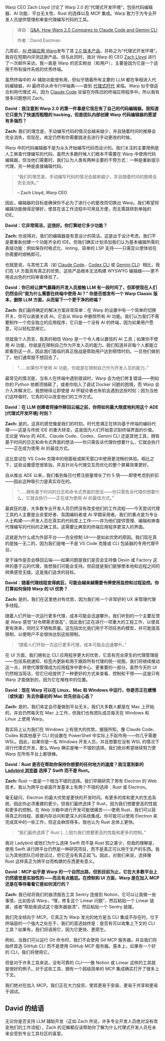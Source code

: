 <!--
title: Q&A：Warp 2.0对比Claude Code和Gemini CLI
cover: https://cdn.thenewstack.io/media/2025/07/3b61d180-allison-saeng-dn2xkz36ciw-unsplashb.jpg
summary: Warp CEO Zach Lloyd 讨论了 Warp 2.0 的“代理式开发环境”，包括代码编辑器、AI 功能、平台无关性、Rust 的选择以及 MCP 集成。Warp 致力于为专业开发人员提供管理和审查代理编写代码的工具。
-->

Warp CEO Zach Lloyd 讨论了 Warp 2.0 的“代理式开发环境”，包括代码编辑器、AI 功能、平台无关性、Rust 的选择以及 MCP 集成。Warp 致力于为专业开发人员提供管理和审查代理编写代码的工具。

> 译自：[Q&A: How Warp 2.0 Compares to Claude Code and Gemini CLI](https://thenewstack.io/qa-how-warp-2-0-compares-to-claude-code-and-gemini-cli/)
> 
> 作者：David Eastman

几周前，[AI 终端应用 Warp](https://thenewstack.io/warp-launches-ai-first-native-terminal-app-for-windows/)发布了其 [2.0 版本产品](https://www.warp.dev/blog/reimagining-coding-agentic-development-environment)，并称之为“代理式开发环境”。我将在短期内评测这款产品，但与此同时，我对 Warp 的 CEO [Zach Lloyd](https://www.linkedin.com/in/zachlloyd/) 进行了一次邮件采访。我一直是 Warp 的忠实粉丝（和用户），主要是因为它是一个适用于所有操作系统的优秀终端。

虽然终端中的 AI 辅助功能很有用，但似乎随着所有主要的 LLM 都在争相进入代码编辑器，AI 最终将从命令行中抽离——直到 [代理式时代](https://thenewstack.io/agentic-ai-tools-for-building-and-managing-agentic-systems/) 来临。Warp 似乎很适合利用代理式 AI，因为 [Claude Code](https://thenewstack.io/claude-code-and-the-art-of-test-driven-development/) 驻留在你陈旧的终端应用程序中。所以我有很多问题想问 Zach。

**David：我注意到 Warp 2.0 的第一件事是它现在有了自己的代码编辑器。我知道它只是为了快速而粗糙的 hacking，但是团队内部创建 Warp 代码编辑器的愿望有多强烈？**

**Zach:** 我们的理念是，手动编写代码的情况会越来越少，并且随着时间的推移会完全消失，但现在，肯定仍然有你需要跳进去进行手动更改的时候。

Warp 中的代码编辑器不是为从头开始编写代码而设计的。我们关注的主要用例是人工审查代理编写的代码。虽然大多数时候人们根本不需要在 Warp 中使用代码编辑器，但当他们需要时，我们认为人类有两种主要的干预方式：一种是重新提示代理，另一种是直接编辑代码。

> “我们的理念是，手动编写代码的情况会越来越少，并且随着时间的推移会完全消失。”
> 
> **– Zach Lloyd, Warp CEO**

因此，编辑器的目标是确保你不必为了进行小的更改而切换出 Warp。我们希望将编辑功能做得足够好，使其在该工作流程中可用且方便，而无需跳转到单独的 IDE。

**David：它非常简洁，这很好。你打算给它多少功能？**

**Zach:** 你说得对，我们的编辑器是有意设计的简洁。这是出于设计考虑。我们不是要重新创建一个功能齐全的 IDE。但我们确实计划添加我们认为基本编辑所需的表级功能：例如保存时格式化、linting、简单的 LSP 支持——只需足以使体验在你需要时顺畅即可。

也就是说，与其他工具（如 [Claude Code](https://thenewstack.io/claude-opus-4-with-claude-code-a-developer-walkthrough/)、[Codex CLI](https://thenewstack.io/testing-openai-codex-and-comparing-it-to-claude-code/) 或 [Gemini CLI](https://thenewstack.io/gemini-cli-googles-challenge-to-ai-terminal-apps-like-warp/)）相比，我们在 UI 方面具有真正的优势。这些产品根本无法构建 WYSWYG 编辑器——更不用说出色的代码审查体验了。

**David：你已经让脾气暴躁的开发人员接触 LLM 有一段时间了，但即使现在人们仍然会问“我为什么需要在终端中使用 AI？” 你是否想发布一个 Warp Classic 版本，删除 LLM 方面，从而留下一个更干净的终端？**

**Zach:** 我们最终确定的解决方案非常简单：在 Warp 的设置中有一个简单的切换开关，你可以直接关闭 AI。它会从 Warp 中删除所有 AI 功能。我们认为我们不需要制作一个完全独立的应用程序，它只是一个没有 AI 的终端，因为如果用户愿意，可以轻松禁用它。

但就我个人而言，我真的相信 Warp 是一个令人难以置信的 AI 工具；如果你不使用 AI 功能，你就是在限制自己作为开发人员的能力。我们知道并非每个人都能立即看到这一点，因此我们面临的真正挑战是帮助用户达到顿悟时刻。一旦他们做到了，他们通常就不想回去了。

> “……如果你不使用 AI 功能，你就是在限制自己作为开发人员的能力。”

最常见的情况是，当有人在终端中遇到错误时，Warp 会为他们修复错误——例如你的 Python 依赖项搞砸了，或者你陷入了调试 Docker 问题的困境，而 Warp 会介入并解决它。我想继续让即使是 AI 怀疑论者也有机会遇到这些时刻；因为当他们这样做时，它真的可以改变他们的工作方式。

**David：在 LLM 创建者将操作移回云端之前，你将如何最大限度地利用这个 ADE [代理式开发环境] 时刻？**

**Zach:** 是的，这真的感觉像是我们的时刻。时代思潮正在转向基于终端的编码代理——这是与传统 IDE 的重大转变。这是因为人们开始意识到终端界面的价值。无论是 Warp 的 ADE、Claude Code、Codex、Gemini CLI 还是其他工具，拥有基于时间的日志和命令式界面的想法——你只需告诉代理你想要什么，它就会执行——正在成为使用 AI 的最佳方式。

这比尝试在 VS Code 克隆中的侧面板或聊天窗口中使用更流畅的体验。相比之下，这些设置感觉很笨拙，并且针对与代理交互而优化的整个屏幕效果更好。

自从推出 ADE 以来，我们看到每日付费注册量增长了约 5 倍——即使考虑到折扣——因此这种吸引力是真实存在的。

> “……拥有基于时间的日志和命令式界面的想法——你只需告诉代理你想要什么，它就会执行——正在成为使用 AI 的最佳方式。”

最疯狂的是，大多数专业开发人员仍然没有改变他们的工作流程——今天尝试代理工具的人主要是业余爱好者、氛围编码者或 AI 早期采用者。我们的重点是为专业人士构建——开发人员在真实的代码库上工作——并为他们提供管理、编辑和审查代理编写的代码的正确工具。这需要比典型的终端应用程序更深入的界面。

这就是为什么成为外部平台——完全控制 UI——是如此优势的原因。我们现在真的是独一无二的，因为我们是唯一不是 VS Code 克隆或 CLI 包装器的专用代理平台。

至于操作是否会移回云端——如果问题是我们是否会支持像 Devin 或 Factory 这样的基于云的代理，我想我们可能会支持。但前提是我们能够使本地和远程之间的转换感觉无缝。这是我们追求的目标。

**David：随着代理线程变得疯狂，可能会越来越需要令牌使用监控和过程监控。你打算如何保持 Warp 的 UI 优势？**

**Zach:** 是的，我们在这里绝对有优势，因为我们有一个非常好的 UX 来管理代理多线程。

随着人们开始一次运行更多代理，成本可能会迅速攀升。我们听到的一个主要反馈是 Warp 感觉“对令牌需求很高”，因此我们正在进行一项重大的工程工作，以使其更有效率，同时又不牺牲质量。这包括优化我们用于不同任务的模型，并可能提高限制，以便用户不会很快达到这些限制。

> “随着人们开始一次运行更多代理，成本可能会迅速攀升。”

在 UI 方面，我们拥有比 CLI 应用程序更大的优势，它具有完全原生的代理管理层——包括系统通知、标签内更新和用于跟踪所有代理的统一视图。我们将继续推动这一点，并使代理管理成为应用程序中更中心、更重要的一部分。虽然今天的 UI 仍然相当简洁，但它已经提供了一种更好的方式来查看、控制和干预——这是只有 Warp 才能做到的，因为它在堆栈中的位置。

**David：现在 Warp 可以在 Linux、Mac 和 Windows 中运行，你是否正在缓慢（或快速）失去你最初的 Mac 优先创业心态？**

**Zach:** 是的，我们肯定会尽量做到平台无关。我们大多数人都是在 Mac 上开始的，并且仍然每天在 Mac 上工作，但我们也有团队成员每天在 Windows 和 Linux 上使用 Warp。

我实际上认为我们在 Windows 上有很大的优势。据我所知，像 Claude Code、Codex 和其他基于 CLI 的设置在 PowerShell 中实际上不起作用——你几乎需要 WSL。因此，如果你是一名 Windows 开发人员，并且想要在没有 WSL 的情况下进行代理式开发，那么 Warp 确实是唯一不错的选择。我们绝对希望继续努力使 Warp 在所有平台上都很棒。

**David：Rust 是否在帮助你保持你想要的任何地方的速度？我注意到新的 [Ladybird 浏览器](https://thenewstack.io/ladybird-that-rare-breed-of-browser-based-on-web-standards/) 选择了 Swift 而不是 Rust。**

**Zach:** Rust 一直是一个相当不错的选择。我们早期研究了带有 Electron 的 Web 技术，我认为跨平台桌面开发基本上有两个不错的选择：Rust 或 Electron。

毫无疑问，Electron 的最大优势是更快的开发时间。有更多的库和更大的生态系统，因此你必须重建的更少。但我们最终选择了 Rust，因为我们想要更高的性能和更多的控制。在 Web 沙箱中进行开发可能很痛苦——使用 Rust，我们可以获得真正的线程、直接内存访问和更深入的系统集成。你可能可以使用 Electron 来完成其中的一些工作，但这会麻烦得多。我也认为 Rust 总体上更快。

> “我们最终选择了 Rust […] 因为我们想要更高的性能和更多的控制。”

我对 Ladybird 或他们为什么选择 Swift 而不是 Rust 知之甚少，但我的理解是，使用 Swift 进行跨平台仍然是一种研究项目，而不是真正可以用于生产的东西。我认为其他团队已经尝试过，但它还没有真正起飞。因此，对我们来说，选择像 Rust 这样真正为跨平台而构建的东西更有意义。

**David：MCP 似乎是 Warp 的一个自然出路，但到目前为止，它在大多数平台上仍然感觉是实验性的——而且有点尴尬。在控制和 UI 方面，Warp 是在加入 MCP 还是在等待看看它是如何流行的？**

**Zach:** 我已经将我们的崩溃报告工具 Sentry 连接到 Notion，它可以让我做一些事情，比如告诉 Warp，“嘿，修复这个 Linear 问题”，然后粘贴一个 Linear 链接，或者“帮助我调试这个服务器崩溃”，然后粘贴一个 Sentry 链接。

我们完全倾向于 MCP。它真正为 Warp 发光的地方是当 CLI 集成不存在时。位于终端层的一个强大之处在于，我们的首选始终是：是否有可以收集上下文的 CLI 工具？如果有，我们将调用它，因为它更快、更原生。

例如，当我们可以运行 Git 命令时，我们不会使用 Git MCP 服务器，并且我们将始终首选 GitHub CLI 而不是使用 GitHub MCP 服务器。基本上，如果有一个好的 CLI，我们将使用它。

但是对于许多工具来说，没有可靠的 CLI——像 Notion 或 Linear 这样的工具就是很好的例子。对于这些工具，拥有一个超级简单的 MCP 集成确实打开了很多上下文。

我们绝对在加入 MCP。我们正在大力投资，使其更易于安装、更易于共享和更易于调试。

## David 的结语

无论你是否支持 LLM 辅助开发（正如 Zach 所说，许多专业开发人员绝对没有改变他们的工作流程），Zach 的见解都应该帮助你了解为什么代理式开发人员在未来会受到专业工具社区的喜爱。
